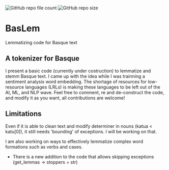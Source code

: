 ![GitHub repo file count](https://img.shields.io/github/directory-file-count/IParraMartin/BasLem)
![GitHub repo size](https://img.shields.io/github/repo-size/IParraMartin/BasLem?color=red)

# BasLem
Lemmatizing code for Basque text

## A tokenizer for Basque
I present a basic code (currently under costruction) to lemmatize and stemm Basque text. I came up with the idea while I was trainning a sentiment analysis word embedding. The shortage of resources for low-resource languages (LRLs) is making these languages to be left out of the AI, ML, and NLP wave. Feel free to comment, re and de-construct the code, and modify it as you want, all contributions are welcome!

## Limitations
Even if it is able to clean text and modify determiner in nouns (katua < katu[0]), it still needs 'bounding' of exceptions. I will be working on that.

I am also working on ways to effectively lemmatize complex word formations such as verbs and cases.

- There is a new addition to the code that allows skipping exceptions (get_lemmas -> stoppers = str)
